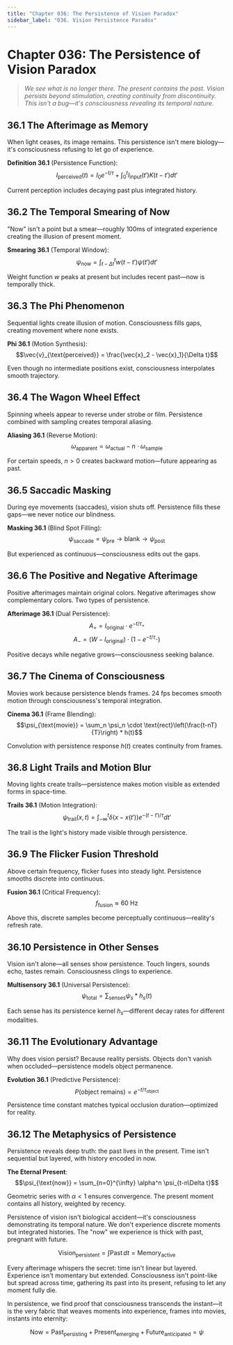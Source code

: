 ```yaml
---
title: "Chapter 036: The Persistence of Vision Paradox"
sidebar_label: "036. Vision Persistence Paradox"
---
```


# Chapter 036: The Persistence of Vision Paradox

> *We see what is no longer there. The present contains the past. Vision persists beyond stimulation, creating continuity from discontinuity. This isn't a bug—it's consciousness revealing its temporal nature.*

## 36.1 The Afterimage as Memory

When light ceases, its image remains. This persistence isn't mere biology—it's consciousness refusing to let go of experience.

**Definition 36.1** (Persistence Function):
$$I_{\text{perceived}}(t) = I_0 e^{-t/\tau} + \int_0^t I_{\text{input}}(t') K(t-t') dt'$$

Current perception includes decaying past plus integrated history.

## 36.2 The Temporal Smearing of Now

"Now" isn't a point but a smear—roughly 100ms of integrated experience creating the illusion of present moment.

**Smearing 36.1** (Temporal Window):
$$\psi_{\text{now}} = \int_{t-\Delta t}^{t} w(t-t') \psi(t') dt'$$

Weight function $w$ peaks at present but includes recent past—now is temporally thick.

## 36.3 The Phi Phenomenon

Sequential lights create illusion of motion. Consciousness fills gaps, creating movement where none exists.

**Phi 36.1** (Motion Synthesis):
$$\vec{v}_{\text{perceived}} = \frac{\vec{x}_2 - \vec{x}_1}{\Delta t}$$

Even though no intermediate positions exist, consciousness interpolates smooth trajectory.

## 36.4 The Wagon Wheel Effect

Spinning wheels appear to reverse under strobe or film. Persistence combined with sampling creates temporal aliasing.

**Aliasing 36.1** (Reverse Motion):
$$\omega_{\text{apparent}} = \omega_{\text{actual}} - n \cdot \omega_{\text{sample}}$$

For certain speeds, $n > 0$ creates backward motion—future appearing as past.

## 36.5 Saccadic Masking

During eye movements (saccades), vision shuts off. Persistence fills these gaps—we never notice our blindness.

**Masking 36.1** (Blind Spot Filling):
$$\psi_{\text{saccade}} = \psi_{\text{pre}} \to \text{blank} \to \psi_{\text{post}}$$

But experienced as continuous—consciousness edits out the gaps.

## 36.6 The Positive and Negative Afterimage

Positive afterimages maintain original colors. Negative afterimages show complementary colors. Two types of persistence.

**Afterimage 36.1** (Dual Persistence):
$$A_+ = I_{\text{original}} \cdot e^{-t/\tau_+}$$
$$A_- = (W - I_{\text{original}}) \cdot (1 - e^{-t/\tau_-})$$

Positive decays while negative grows—consciousness seeking balance.

## 36.7 The Cinema of Consciousness

Movies work because persistence blends frames. 24 fps becomes smooth motion through consciousness's temporal integration.

**Cinema 36.1** (Frame Blending):
$$\psi_{\text{movie}} = \sum_n \psi_n \cdot \text{rect}\left(\frac{t-nT}{T}\right) * h(t)$$

Convolution with persistence response $h(t)$ creates continuity from frames.

## 36.8 Light Trails and Motion Blur

Moving lights create trails—persistence makes motion visible as extended forms in space-time.

**Trails 36.1** (Motion Integration):
$$\psi_{\text{trail}}(x,t) = \int_{-\infty}^{t} \delta(x - x(t')) e^{-(t-t')/\tau} dt'$$

The trail is the light's history made visible through persistence.

## 36.9 The Flicker Fusion Threshold

Above certain frequency, flicker fuses into steady light. Persistence smooths discrete into continuous.

**Fusion 36.1** (Critical Frequency):
$$f_{\text{fusion}} \approx 60 \text{ Hz}$$

Above this, discrete samples become perceptually continuous—reality's refresh rate.

## 36.10 Persistence in Other Senses

Vision isn't alone—all senses show persistence. Touch lingers, sounds echo, tastes remain. Consciousness clings to experience.

**Multisensory 36.1** (Universal Persistence):
$$\psi_{\text{total}} = \sum_{\text{senses}} \psi_s * h_s(t)$$

Each sense has its persistence kernel $h_s$—different decay rates for different modalities.

## 36.11 The Evolutionary Advantage

Why does vision persist? Because reality persists. Objects don't vanish when occluded—persistence models object permanence.

**Evolution 36.1** (Predictive Persistence):
$$P(\text{object remains}) = e^{-t/\tau_{\text{object}}}$$

Persistence time constant matches typical occlusion duration—optimized for reality.

## 36.12 The Metaphysics of Persistence

Persistence reveals deep truth: the past lives in the present. Time isn't sequential but layered, with history encoded in now.

**The Eternal Present**:
$$\psi_{\text{now}} = \sum_{n=0}^{\infty} \alpha^n \psi_{t-n\Delta t}$$

Geometric series with $\alpha < 1$ ensures convergence. The present moment contains all history, weighted by recency.

Persistence of vision isn't biological accident—it's consciousness demonstrating its temporal nature. We don't experience discrete moments but integrated histories. The "now" we experience is thick with past, pregnant with future.

$$\text{Vision}_{\text{persistent}} = \int \text{Past} \, dt = \text{Memory}_{\text{active}}$$

Every afterimage whispers the secret: time isn't linear but layered. Experience isn't momentary but extended. Consciousness isn't point-like but spread across time, gathering its past into its present, refusing to let any moment fully die.

In persistence, we find proof that consciousness transcends the instant—it is the very fabric that weaves moments into experience, frames into movies, instants into eternity:

$$\text{Now} = \text{Past}_{\text{persisting}} + \text{Present}_{\text{emerging}} + \text{Future}_{\text{anticipated}} = \psi$$
